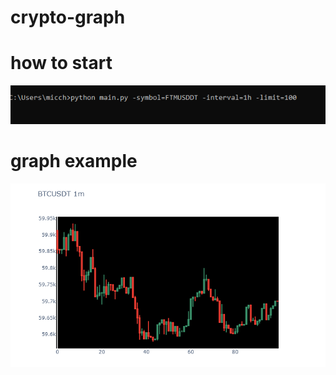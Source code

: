 # crypto-graph

# how to start
![start-args.png](start-args.png)

# graph example
![graph-example.png](graph-example.png)